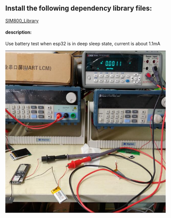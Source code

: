 
## Install the following dependency library files:
[SIM800_Library](https://github.com/lewisxhe/SIM800_Library)

#### description:
Use battery test when esp32 is in deep sleep state, current is about 1.1mA

![](../../datasheet/deepsleep.jpg)